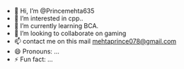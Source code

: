 - 👋 Hi, I’m @Princemehta635
- 👀 I’m interested in cpp..
- 🌱 I’m currently learning BCA.
- 💞️ I’m looking to collaborate on gaming
- 📫 contact me on this mail mehtaprince078@gmail.com
- 😄 Pronouns: ...
- ⚡ Fun fact: ...

<!---
Princemehta635/Princemehta635 is a ✨ special ✨ repository because its `README.md` (this file) appears on your GitHub profile.
You can click the Preview link to take a look at your changes.
--->
